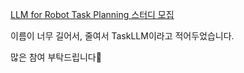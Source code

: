 [LLM for Robot Task Planning 스터디 모집](https://paint-quasar-8ed.notion.site/LLM-for-Robot-Task-Planning-1ba979fca1cd803b80dbd7e8326e2e02?pvs=4)

이름이 너무 길어서, 줄여서 TaskLLM이라고 적어두었습니다.

많은 참여 부탁드립니다🥹
